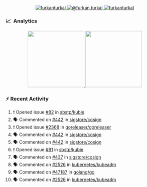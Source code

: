 <p align="center">
  <a href="https://linkedin.com/in/furkanturkal" target="blank">
    <img src="https://img.shields.io/badge/linkedin-%230077B5.svg?&style=for-the-badge&logo=linkedin&logoColor=white" alt="furkanturkal" />
  </a>
  <a href="https://medium.com/@furkan.turkal" target="blank">
    <img src="https://img.shields.io/badge/medium-%2312100E.svg?&style=for-the-badge&logo=medium&logoColor=white" alt="@furkan.turkal" />
  </a>
  <a href="https://twitter.com/furkanturkaI" target="blank">
    <img src="https://img.shields.io/badge/Twitter-1DA1F2?style=for-the-badge&logo=twitter&logoColor=white" alt="furkanturkaI" />
  </a>
</p>

### 📈 &nbsp;Analytics

<p align="center">
  <a href="https://github.com/bufgix">
    <img height="180em" src="https://github-readme-stats-eight-theta.vercel.app/api?username=Dentrax&show_icons=true&theme=algolia&include_all_commits=true&count_private=true&line_height=26"/>
    <img height="180em" src="https://github-readme-stats-eight-theta.vercel.app/api/top-langs/?username=Dentrax&layout=compact&langs_count=8&theme=algolia&line_height=26"/>
  </a>
</p>

### :zap: Recent Activity

<!--START_SECTION:activity-->
1. ❗️ Opened issue [#82](https://github.com/sbstp/kubie/issues/82) in [sbstp/kubie](https://github.com/sbstp/kubie)
2. 🗣 Commented on [#442](https://github.com/sigstore/cosign/issues/442) in [sigstore/cosign](https://github.com/sigstore/cosign)
3. ❗️ Opened issue [#2368](https://github.com/goreleaser/goreleaser/issues/2368) in [goreleaser/goreleaser](https://github.com/goreleaser/goreleaser)
4. 🗣 Commented on [#442](https://github.com/sigstore/cosign/issues/442) in [sigstore/cosign](https://github.com/sigstore/cosign)
5. 🗣 Commented on [#442](https://github.com/sigstore/cosign/issues/442) in [sigstore/cosign](https://github.com/sigstore/cosign)
6. ❗️ Opened issue [#81](https://github.com/sbstp/kubie/issues/81) in [sbstp/kubie](https://github.com/sbstp/kubie)
7. 🗣 Commented on [#437](https://github.com/sigstore/cosign/issues/437) in [sigstore/cosign](https://github.com/sigstore/cosign)
8. 🗣 Commented on [#2526](https://github.com/kubernetes/kubeadm/issues/2526) in [kubernetes/kubeadm](https://github.com/kubernetes/kubeadm)
9. 🗣 Commented on [#47187](https://github.com/golang/go/issues/47187) in [golang/go](https://github.com/golang/go)
10. 🗣 Commented on [#2526](https://github.com/kubernetes/kubeadm/issues/2526) in [kubernetes/kubeadm](https://github.com/kubernetes/kubeadm)
<!--END_SECTION:activity-->
